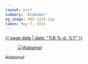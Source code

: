 ```yaml
---
layout: post
summary: 'Alabama!'
og_image: 403-1224.jpg
taken: May 7, 2015
---
```


<div class="post">
 <time>
  <a href="/403">
   {{ page.date | date: "%B %-d, %Y" }}
  </a>
 </time>
 <a href="/403">
  <figure data-taken="5/7/2015">
   <img alt="Alabama!" sizes="(min-width: 700px) 50vw, calc(100vw - 2rem)" src="{{ site.assets_url }}/403-612.jpg" srcset="{{ site.assets_url }}/403-1224.jpg 1224w, {{ site.assets_url }}/403-918.jpg 918w, {{ site.assets_url }}/403-612.jpg 612w, {{ site.assets_url }}/403-306.jpg 306w"/>
  </figure>
 </a>
 <span>
  Alabama!
 </span>
</div>
